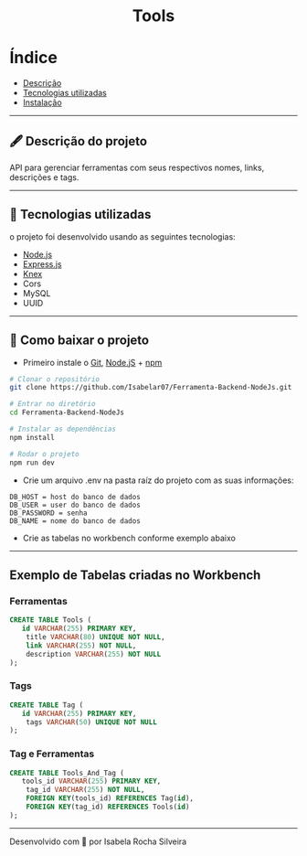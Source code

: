 <h1 align="center">
    Tools
</h1>

# Índice

- [Descrição](#-descrição-do-projeto)
- [Tecnologias utilizadas](#-tecnologias-utilizadas)
- [Instalação](#-como-baixar-o-projeto)

---

## 🖋 Descrição do projeto

API para gerenciar ferramentas com seus respectivos nomes, links, descrições e tags.

---

## 🚀 Tecnologias utilizadas

o projeto foi desenvolvido usando as seguintes tecnologias:

- [Node.js](https://nodejs.org/pt-br/docs/)
- [Express.js](http://expressjs.com/pt-br/)
- [Knex](http://knexjs.org/)
- Cors
- MySQL
- UUID

---

## 💾 Como baixar o projeto

- Primeiro instale o [Git](https://git-scm.com/), [Node.jS](https://nodejs.org/pt-br/download/) + [npm](https://www.npmjs.com/get-npm)
```bash
# Clonar o repositório
git clone https://github.com/Isabelar07/Ferramenta-Backend-NodeJs.git

# Entrar no diretório
cd Ferramenta-Backend-NodeJs

# Instalar as dependências
npm install

# Rodar o projeto
npm run dev
```

- Crie um arquivo .env na pasta raíz do projeto com as suas informações:

```
DB_HOST = host do banco de dados
DB_USER = user do banco de dados
DB_PASSWORD = senha
DB_NAME = nome do banco de dados
```
- Crie as tabelas no workbench conforme exemplo abaixo
---

## Exemplo de Tabelas criadas no Workbench

### Ferramentas
```sql
CREATE TABLE Tools (
   id VARCHAR(255) PRIMARY KEY,
    title VARCHAR(80) UNIQUE NOT NULL,
    link VARCHAR(255) NOT NULL,
    description VARCHAR(255) NOT NULL
);

```

### Tags
```sql
CREATE TABLE Tag (
   id VARCHAR(255) PRIMARY KEY,
    tags VARCHAR(50) UNIQUE NOT NULL
);
```

### Tag e Ferramentas
```sql
CREATE TABLE Tools_And_Tag (
   tools_id VARCHAR(255) PRIMARY KEY,
    tag_id VARCHAR(255) NOT NULL,
    FOREIGN KEY(tools_id) REFERENCES Tag(id),
    FOREIGN KEY(tag_id) REFERENCES Tools(id)
);
```

---

Desenvolvido com 🧡 por Isabela Rocha Silveira
